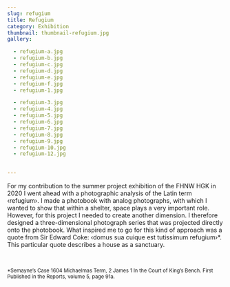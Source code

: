 ```yaml
---
slug: refugium
title: Refugium
category: Exhibition
thumbnail: thumbnail-refugium.jpg
gallery:

  - refugium-a.jpg
  - refugium-b.jpg
  - refugium-c.jpg
  - refugium-d.jpg
  - refugium-e.jpg
  - refugium-f.jpg
  - refugium-1.jpg

  - refugium-3.jpg
  - refugium-4.jpg
  - refugium-5.jpg
  - refugium-6.jpg
  - refugium-7.jpg
  - refugium-8.jpg
  - refugium-9.jpg
  - refugium-10.jpg
  - refugium-12.jpg

  
---
```

For my contribution to the summer project exhibition of the <span class="uppercase">FHNW HGK</span> in 2020 I went ahead with a photographic analysis of the Latin term ‹refugium›. I made a photobook with analog photographs, with which I wanted to show that within a shelter, space plays a very important role. However, for this project I needed to create another dimension. I therefore designed a three-dimensional photograph series that was projected directly onto the photobook. What inspired me to go for this kind of approach was a quote from Sir Edward Coke: ‹domus sua cuique est tutissimum refugium›*. This particular quote describes a house as a sanctuary.

<br>

<small>*Semayne’s Case 1604 Michaelmas Term, 2 James 1 In the Court of King’s Bench. First Published in the Reports, volume 5, page 91a.</small>
